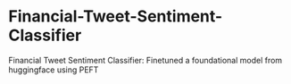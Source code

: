 # Financial-Tweet-Sentiment-Classifier
Financial Tweet Sentiment Classifier: Finetuned a foundational model from huggingface using PEFT
